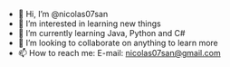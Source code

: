- 👋 Hi, I’m @nicolas07san
- 👀 I’m interested in learning new things
- 🌱 I’m currently learning Java, Python and C#
- 💞️ I’m looking to collaborate on anything to learn more
- 📫 How to reach me:
E-mail: nicolas07san@gmail.com

<!---
nicolas07san/nicolas07san is a ✨ special ✨ repository because its `README.md` (this file) appears on your GitHub profile.
You can click the Preview link to take a look at your changes.
--->
